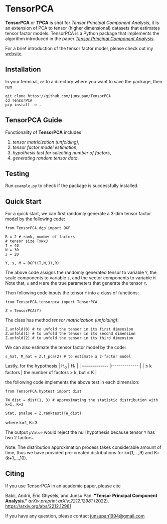 # TensorPCA
**TensorPCA** or **TPCA** is shot for *Tensor Principal Component Analysis*, it is an extension of PCA to tensor (higher dimensional) datasets that estimates tensor factor models. TensorPCA is a Python package that implements the algorithm introduced in the paper [*Tensor Principal Component Analysis*](https://arxiv.org/abs/2212.12981).

For a brief introduction of the tensor factor model, please check out my [website](https://junsupan.github.io).

## Installation
In your terminal, `cd` to a directory where you want to save the package, then run
```
git clone https://github.com/junsupan/TensorPCA
cd TensorPCA
pip install -e .
```

## TensorPCA Guide

Functionality of **TensorPCA** includes 
1. *tensor matricization (unfolding)*, 
1. *tensor factor model estimation*, 
1. *hypothesis test for selecting number of factors*, 
1. *generating random tensor data*.

## Testing

Run `example.py` to check if the package is successfully installed.


## Quick Start

For a quick start, we can first randomly generate a 3-dim tensor factor model by the following code:
```
from TensorPCA.dgp import DGP

R = 2 # rank, number of factors
# tensor size TxNxJ
T = 40
N = 30
J = 20

Y, s, M = DGP((T,N,J),R)
```
The above code assigns the randomly generated tensor to variable `Y`, the scale components to variable `s`, and the vector components to variable `M`. Note that, `s` and `M` are the true parameters that generate the tensor `Y`.

Then following code inputs the tensor `Y` into a class of functions:
```
from TensorPCA.tensorpca import TensorPCA

Z = TensorPCA(Y)
```
The class has method *tensor matricization (unfolding)*:
```
Z.unfold(0) # to unfold the tensor in its first dimension
Z.unfold(1) # to unfold the tensor in its second dimension
Z.unfold(2) # to unfold the tensor in its third dimension
```
We can also estimate the tensor factor model by the code:
```
s_hat, M_hat = Z.t_pca(2) # to estimate a 2-factor model
```
Lastly, for the hypothesis
| H<sub>0</sub>  | H<sub>1</sub> |
| ------------- |:-------------:|
| $\leq$ k factors      | the number of factors > k, but $\leq$ K     |

the following code implements the above test in each dimension:
```
from TensorPCA.hyptest import dist

TW_dist = dist(1, 3) # approximating the statistic distribution with k=1, K=3

Stat, pValue = Z.ranktest(TW_dist)
```
where k=1, K=3.

The output `pValue` would reject the null hypothesis because tensor `Y` has two 2 factors.

Note: The distribution approximation process takes considerable amount of time, thus we have provided pre-created distributions for k=(1,...,9) and K=(k+1,...,10).

## Citing

If you use TensorPCA in an academic paper, please cite 

Babii, Andrii, Eric Ghysels, and Junsu Pan. **"Tensor Principal Component Analysis."** *arXiv preprint arXiv:2212.12981* (2022). 
https://arxiv.org/abs/2212.12981

If you have any question, please contact junsupan1994@gmail.com